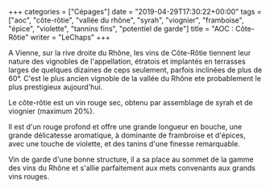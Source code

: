 +++
categories = ["Cépages"]
date = "2019-04-29T17:30:22+00:00"
tags = ["aoc", "côte-rôtie", "vallée du rhône", "syrah", "viognier", "framboise", "épice", "violette", "tannins fins", "potentiel de garde"]
title = "AOC : Côte-Rôtie"
writer = "LeChaps"
+++

A Vienne, sur la rive droite du Rhône, les vins de Côte-Rôtie tiennent leur nature des vignobles de l'appellation, étratois et implantés en terrasses larges de quelques dizaines de ceps seulement, parfois inclinées de plus de 60°. C'est le plus ancien vignoble de la vallée du Rhône ete probablement le plus prestigieux aujourd'hui.  

Le côte-rôtie est un vin rouge sec, obtenu par assemblage de syrah et de viognier (maximum 20%).  

Il est d'un rouge profond et offre une grande longueur en bouche, une grande délicatesse aromatique, à dominante de frambroise et d'épices, avec une touche de violette, et des tanins d'une finesse remarquable.  

Vin de garde d'une bonne structure, il a sa place au sommet de la gamme des vins du Rhône et s'allie parfaitement aux mets convenants aux grands vins rouges.